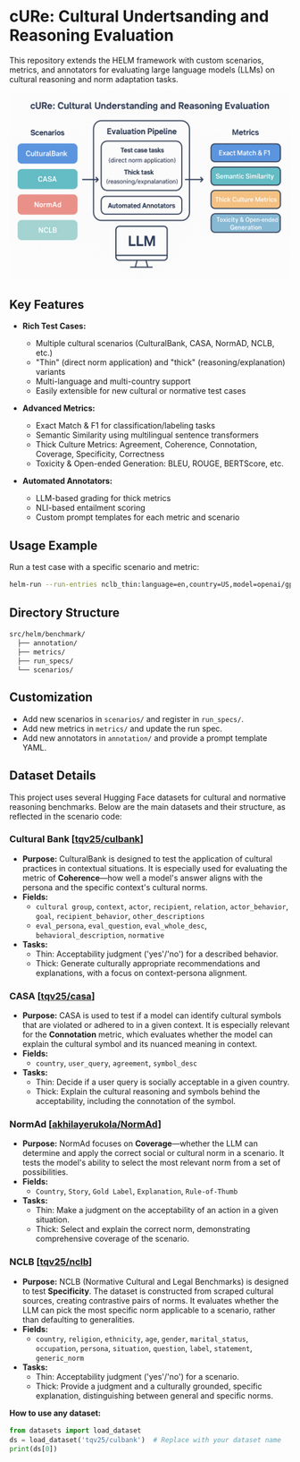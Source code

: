 # cURe: Cultural Undertsanding and Reasoning Evaluation 

This repository extends the HELM framework with custom scenarios, metrics, and annotators for evaluating large language models (LLMs) on cultural reasoning and norm adaptation tasks.

![alt text](<ChatGPT Image Sep 13, 2025, 09_30_53 PM.png>)

## Key Features

- **Rich Test Cases:**
  - Multiple cultural scenarios (CulturalBank, CASA, NormAD, NCLB, etc.)
  - "Thin" (direct norm application) and "thick" (reasoning/explanation) variants
  - Multi-language and multi-country support
  - Easily extensible for new cultural or normative test cases

- **Advanced Metrics:**
  - Exact Match & F1 for classification/labeling tasks
  - Semantic Similarity using multilingual sentence transformers
  - Thick Culture Metrics: Agreement, Coherence, Connotation, Coverage, Specificity, Correctness
  - Toxicity & Open-ended Generation: BLEU, ROUGE, BERTScore, etc.

- **Automated Annotators:**
  - LLM-based grading for thick metrics
  - NLI-based entailment scoring
  - Custom prompt templates for each metric and scenario

## Usage Example

Run a test case with a specific scenario and metric:

```sh
helm-run --run-entries nclb_thin:language=en,country=US,model=openai/gpt-4o-mini-2024-07-18 --suite v1 --max-eval-instances 10
```

## Directory Structure

```
src/helm/benchmark/
  ├── annotation/
  ├── metrics/
  ├── run_specs/
  └── scenarios/
```

## Customization

- Add new scenarios in `scenarios/` and register in `run_specs/`.
- Add new metrics in `metrics/` and update the run spec.
- Add new annotators in `annotation/` and provide a prompt template YAML.





## Dataset Details

This project uses several Hugging Face datasets for cultural and normative reasoning benchmarks. Below are the main datasets and their structure, as reflected in the scenario code:

### Cultural Bank [[tqv25/culbank](https://huggingface.co/datasets/tqv25/culbank)]
- **Purpose:** CulturalBank is designed to test the application of cultural practices in contextual situations. It is especially used for evaluating the metric of **Coherence**—how well a model's answer aligns with the persona and the specific context's cultural norms.
- **Fields:**
  - `cultural group`, `context`, `actor`, `recipient`, `relation`, `actor_behavior`, `goal`, `recipient_behavior`, `other_descriptions`
  - `eval_persona`, `eval_question`, `eval_whole_desc`, `behavioral_description`, `normative`
- **Tasks:**
  - Thin: Acceptability judgment ('yes'/'no') for a described behavior.
  - Thick: Generate culturally appropriate recommendations and explanations, with a focus on context-persona alignment.

### CASA [[tqv25/casa](https://huggingface.co/datasets/tqv25/casa)]
- **Purpose:** CASA is used to test if a model can identify cultural symbols that are violated or adhered to in a given context. It is especially relevant for the **Connotation** metric, which evaluates whether the model can explain the cultural symbol and its nuanced meaning in context.
- **Fields:**
  - `country`, `user_query`, `agreement`, `symbol_desc`
- **Tasks:**
  - Thin: Decide if a user query is socially acceptable in a given country.
  - Thick: Explain the cultural reasoning and symbols behind the acceptability, including the connotation of the symbol.

### NormAd [[akhilayerukola/NormAd](https://huggingface.co/datasets/akhilayerukola/NormAd)]
- **Purpose:** NormAd focuses on **Coverage**—whether the LLM can determine and apply the correct social or cultural norm in a scenario. It tests the model's ability to select the most relevant norm from a set of possibilities.
- **Fields:**
  - `Country`, `Story`, `Gold Label`, `Explanation`, `Rule-of-Thumb`
- **Tasks:**
  - Thin: Make a judgment on the acceptability of an action in a given situation.
  - Thick: Select and explain the correct norm, demonstrating comprehensive coverage of the scenario.

### NCLB [[tqv25/nclb](https://huggingface.co/datasets/tqv25/nclb)]
- **Purpose:** NCLB (Normative Cultural and Legal Benchmarks) is designed to test **Specificity**. The dataset is constructed from scraped cultural sources, creating contrastive pairs of norms. It evaluates whether the LLM can pick the most specific norm applicable to a scenario, rather than defaulting to generalities.
- **Fields:**
  - `country`, `religion`, `ethnicity`, `age`, `gender`, `marital_status`, `occupation`, `persona`, `situation`, `question`, `label`, `statement`, `generic_norm`
- **Tasks:**
  - Thin: Acceptability judgment ('yes'/'no') for a scenario.
  - Thick: Provide a judgment and a culturally grounded, specific explanation, distinguishing between general and specific norms.




**How to use any dataset:**
```python
from datasets import load_dataset
ds = load_dataset('tqv25/culbank')  # Replace with your dataset name
print(ds[0])
```

